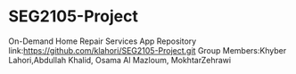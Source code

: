 # SEG2105-Project
On-Demand Home Repair Services App
Repository link:https://github.com/klahori/SEG2105-Project.git
Group Members:Khyber Lahori,Abdullah Khalid, Osama Al Mazloum, MokhtarZehrawi
